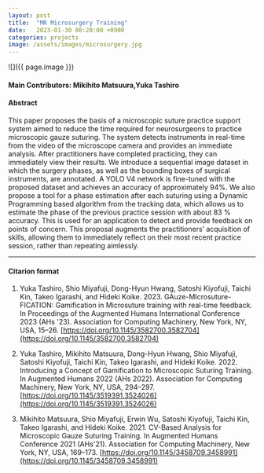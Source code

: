 ```yaml
---
layout: post
title:  "MR Microsurgery Training"
date:   2023-01-30 00:28:00 +0900
categories: projects
image: /assets/images/microsurgery.jpg
---
```


![]({{ page.image }})

#### Main Contributors: Mikihito Matsuura,Yuka Tashiro

#### Abstract
This paper proposes the basis of a microscopic suture practice support system aimed to reduce the time required for neurosurgeons to practice microscopic gauze suturing. The system detects instruments in real-time from the video of the microscope camera and provides an immediate analysis. After practitioners have completed practicing, they can immediately view their results. We introduce a sequential image dataset in which the surgery phases, as well as the bounding boxes of surgical instruments, are annotated. A YOLO V4 network is fine-tuned with the proposed dataset and achieves an accuracy of approximately 94%. We also propose a tool for a phase estimation after each suturing using a Dynamic Programming based algorithm from the tracking data, which allows us to estimate the phase of the previous practice session with about 83 % accuracy. This is used for an application to detect and provide feedback on points of concern. This proposal augments the practitioners’ acquisition of skills, allowing them to immediately reflect on their most recent practice session, rather than repeating aimlessly.


***

#### Citarion format
1. Yuka Tashiro, Shio Miyafuji, Dong-Hyun Hwang, Satoshi Kiyofuji, Taichi Kin, Takeo Igarashi, and Hideki Koike. 2023. GAuze-MIcrosuture-FICATION: Gamification in Microsuture training with real-time feedback. In Proceedings of the Augmented Humans International Conference 2023 (AHs '23). Association for Computing Machinery, New York, NY, USA, 15–26. [https://doi.org/10.1145/3582700.3582704](https://doi.org/10.1145/3582700.3582704)

1. Yuka Tashiro, Mikihito Matsuura, Dong-Hyun Hwang, Shio Miyafuji, Satoshi Kiyofuji, Taichi Kin, Takeo Igarashi, and Hideki Koike. 2022. Introducing a Concept of Gamification to Microscopic Suturing Training. In Augmented Humans 2022 (AHs 2022). Association for Computing Machinery, New York, NY, USA, 294–297. [https://doi.org/10.1145/3519391.3524026](https://doi.org/10.1145/3519391.3524026)

1. Mikihito Matsuura, Shio Miyafuji, Erwin Wu, Satoshi Kiyofuji, Taichi Kin, Takeo Igarashi, and Hideki Koike. 2021. CV-Based Analysis for Microscopic Gauze Suturing Training. In Augmented Humans Conference 2021 (AHs'21). Association for Computing Machinery, New York, NY, USA, 169–173. [https://doi.org/10.1145/3458709.3458991](https://doi.org/10.1145/3458709.3458991)